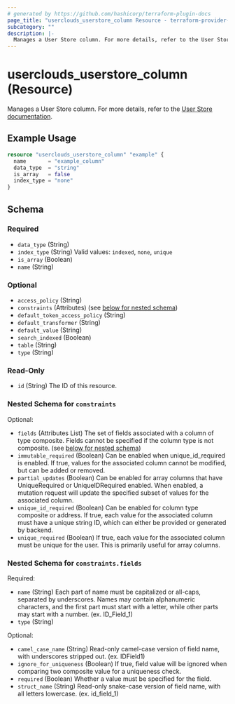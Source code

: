 ```yaml
---
# generated by https://github.com/hashicorp/terraform-plugin-docs
page_title: "userclouds_userstore_column Resource - terraform-provider-userclouds"
subcategory: ""
description: |-
  Manages a User Store column. For more details, refer to the User Store documentation https://docs.userclouds.com/docs.
---
```


# userclouds_userstore_column (Resource)

Manages a User Store column. For more details, refer to the [User Store documentation](https://docs.userclouds.com/docs).

## Example Usage

```terraform
resource "userclouds_userstore_column" "example" {
  name       = "example_column"
  data_type  = "string"
  is_array   = false
  index_type = "none"
}
```

<!-- schema generated by tfplugindocs -->
## Schema

### Required

- `data_type` (String)
- `index_type` (String) Valid values: `indexed`, `none`, `unique`
- `is_array` (Boolean)
- `name` (String)

### Optional

- `access_policy` (String)
- `constraints` (Attributes) (see [below for nested schema](#nestedatt--constraints))
- `default_token_access_policy` (String)
- `default_transformer` (String)
- `default_value` (String)
- `search_indexed` (Boolean)
- `table` (String)
- `type` (String)

### Read-Only

- `id` (String) The ID of this resource.

<a id="nestedatt--constraints"></a>
### Nested Schema for `constraints`

Optional:

- `fields` (Attributes List) The set of fields associated with a column of type composite. Fields cannot be specified if the column type is not composite. (see [below for nested schema](#nestedatt--constraints--fields))
- `immutable_required` (Boolean) Can be enabled when unique_id_required is enabled. If true, values for the associated column cannot be modified, but can be added or removed.
- `partial_updates` (Boolean) Can be enabled for array columns that have UniqueRequired or UniqueIDRequired enabled. When enabled, a mutation request will update the specified subset of values for the associated column.
- `unique_id_required` (Boolean) Can be enabled for column type composite or address. If true, each value for the associated column must have a unique string ID, which can either be provided or generated by backend.
- `unique_required` (Boolean) If true, each value for the associated column must be unique for the user. This is primarily useful for array columns.

<a id="nestedatt--constraints--fields"></a>
### Nested Schema for `constraints.fields`

Required:

- `name` (String) Each part of name must be capitalized or all-caps, separated by underscores. Names may contain alphanumeric characters, and the first part must start with a letter, while other parts may start with a number. (ex. ID_Field_1)
- `type` (String)

Optional:

- `camel_case_name` (String) Read-only camel-case version of field name, with underscores stripped out. (ex. IDField1)
- `ignore_for_uniqueness` (Boolean) If true, field value will be ignored when comparing two composite value for a uniqueness check.
- `required` (Boolean) Whether a value must be specified for the field.
- `struct_name` (String) Read-only snake-case version of field name, with all letters lowercase. (ex. id_field_1)
